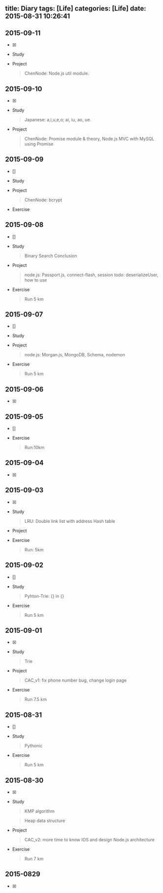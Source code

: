 title: Diary
tags: [Life]
categories: [Life]
date: 2015-08-31 10:26:41
---

## 2015-09-11

* [x]

* Study

* Project

    >ChenNode: Node.js util module.

## 2015-09-10

* [x]

* Study

    > Japanese: a,i,u,e,o; ai, iu, ao, ue.

* Project

    > ChenNode: Promise module & theory, Node.js MVC with MySQL using Promise

## 2015-09-09

* []

* Study

* Project

    > ChenNode: bcrypt

* Exercise

## 2015-09-08

* []

* Study

    > Binary Search Conclusion

* Project

    > node.js: Passport.js, connect-flash, session
    > todo: deserializeUser, how to use

* Exercise

    > Run 5 km

## 2015-09-07

* []

* Study

* Project

    > node.js: Morgan.js, MongoDB, Schema, nodemon

* Exercise

    > Run 5 km

## 2015-09-06

* [x]

## 2015-09-05

* []

* Exercise

    > Run:10km

## 2015-09-04

* [x]

## 2015-09-03

* [x]

* Study

    > LRU: Double link list with address Hash table

* Project

* Exercise

    > Run: 5km

## 2015-09-02

* []

* Study

    > Pyhton-Trie: {} in {}

* Exercise

    > Run 5 km

## 2015-09-01

* [x]

* Study

    > Trie

* Project

    > CAC_v1: fix phone number bug, change login page

* Exercise

    > Run 7.5 km

## 2015-08-31

* []

* Study

    > Pythonic

* Exercise

    > Run 5 km

## 2015-08-30

* [x]

* Study

    > KMP algorithm

    > Heap data structure

* Project

    > CAC_v2: more time to know IOS and design Node.js architecture

* Exercise

    >Run 7 km

## 2015-0829

* [x]
